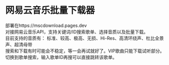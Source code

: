 # 网易云音乐批量下载器

部署在https://mscdownload.pages.dev<br>
对接网易云音乐API，支持关键词/ID搜索歌单、选择音质以及批量下载。<br>目前支持的音质有： 标准、较高、极高、无损、Hi-Res、高清环绕声、杜比全景声、超清母带<br>
搜索和下载有时可能会不稳定，等一会再试就好了。VIP歌曲只能下载试听部分。
切换到歌单搜索，输入歌单ID再搜可以直接跳转该歌单。
